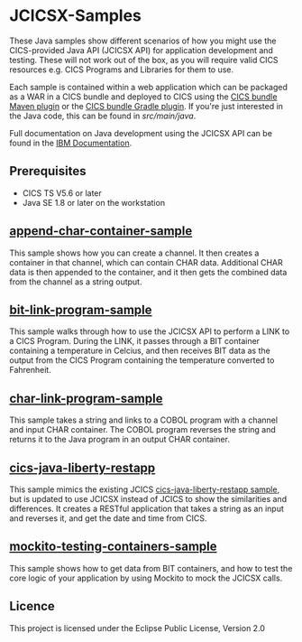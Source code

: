 # JCICSX-Samples

These Java samples show different scenarios of how you might use the CICS-provided Java API (JCICSX API) for application development and testing. 
These will not work out of the box, as you will require valid CICS resources e.g. CICS Programs and Libraries for them to use. 

Each sample is contained within a web application which can be packaged as a WAR in a CICS bundle and deployed to CICS using the [CICS bundle Maven plugin](https://github.com/IBM/cics-bundle-maven) or the [CICS bundle Gradle plugin](https://github.com/IBM/cics-bundle-gradle). If you're just interested in the Java code, this can be found in *src/main/java*.

Full documentation on Java development using the JCICSX API can be found in the [IBM Documentation](https://www.ibm.com/support/knowledgecenter/SSGMCP_5.6.0/applications/developing/java/jcicsx-api.html).


## Prerequisites

* CICS TS V5.6 or later
* Java SE 1.8 or later on the workstation



## [append-char-container-sample](append-char-container-sample)

This sample shows how you can create a channel. It then creates a container in that channel, which can contain CHAR data. Additional CHAR data is then appended to the container, and it then gets the combined data from the channel as a string output. 
  
## [bit-link-program-sample](bit-link-program-sample)

This sample walks through how to use the JCICSX API to perform a LINK to a CICS Program. During the LINK, it passes through a BIT container containing a temperature in Celcius, and then receives BIT data as the output from the CICS Program containing the temperature converted to Fahrenheit. 
  
## [char-link-program-sample](char-link-program-sample)

This sample takes a string and links to a COBOL program with a channel and input CHAR container. The COBOL program reverses the string and returns it to the Java program in an output CHAR container. 

## [cics-java-liberty-restapp](cics-java-liberty-restapp)

This sample mimics the existing JCICS [cics-java-liberty-restapp sample](https://github.com/cicsdev/cics-java-liberty-restapp/blob/main/src/Java/com/ibm/cicsdev/restapp/InfoResource.java), but is updated to use JCICSX instead of JCICS to show the similarities and differences. It creates a RESTful application that takes a string as an input and reverses it, and get the date and time from CICS. 

## [mockito-testing-containers-sample](mockito-testing-containers-sample)

This sample shows how to get data from BIT containers, and how to test the core logic of your application by using Mockito to mock the JCICSX calls. 


## Licence

This project is licensed under the Eclipse Public License, Version 2.0
